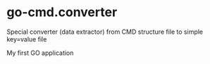 # go-cmd.converter
Special converter (data extractor) from CMD structure file to simple key=value file

My first GO application
